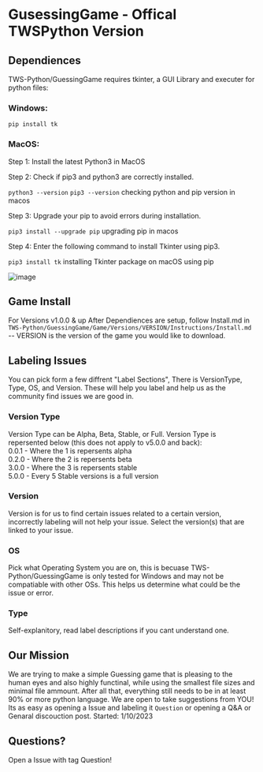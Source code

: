 # GusessingGame - Offical TWSPython Version 
## Dependiences
TWS-Python/GuessingGame requires tkinter, a GUI Library and executer for python files:
### Windows:
`pip install tk`
### MacOS: 
Step 1: Install the latest Python3 in MacOS

Step 2: Check if pip3 and python3 are correctly installed.

`python3 --version`
`pip3 --version`
checking python and pip version in macos

Step 3: Upgrade your pip to avoid errors during installation.

`pip3 install --upgrade pip`
upgrading pip in macos

Step 4: Enter the following command to install Tkinter using pip3.

`pip3 install tk`
installing Tkinter package on macOS using pip

![image](https://github.com/TWS-Python/GusessingGame/assets/100943586/f252693b-b35f-473f-8365-66948ead409a)

## Game Install
For Versions v1.0.0 & up
After Dependiences are setup, follow Install.md in `TWS-Python/GuessingGame/Game/Versions/VERSION/Instructions/Install.md` -- VERSION is the version of the game you would like to download.

## Labeling Issues
You can pick form a few diffrent "Label Sections", There is VersionType, Type, OS, and Version. These will help you label and help us as the community find issues we are good in.

### Version Type
Version Type can be Alpha, Beta, Stable, or Full. Version Type is repersented below (this does not apply to v5.0.0 and back):                                                              
 0.0.1 - Where the 1 is repersents alpha                                                                                                                                                   
 0.2.0 - Where the 2 is repersents beta                                                                                                                                                    
 3.0.0 - Where the 3 is repersents stable                                                                                                                                                  
 5.0.0 - Every 5 Stable versions is a full version

### Version
Version is for us to find certain issues related to a certain version, incorrectly labeling will not help your issue. Select the version(s) that are linked to your issue.

### OS
Pick what Operating System you are on, this is becuase TWS-Python/GuessingGame is only tested for Windows and may not be compatiable with other OSs. This helps us determine what could be the issue or error.

### Type
Self-explanitory, read label descriptions if you cant understand one.

## Our Mission
We are trying to make a simple Guessing game that is pleasing to the human eyes and also highly functinal, while using the smallest file sizes and minimal file ammount. After all that, everything still needs to be in at least 90% or more python language. We are open to take suggestions from YOU! Its as easy as opening a Issue and labeling it `Question` or opening a Q&A or Genaral discouction post. Started: 1/10/2023

## Questions?
Open a Issue with tag Question!
